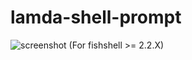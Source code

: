 # lamda-shell-prompt
![screenshot](http://vps1.brigato.fr/corescripts/site/img/screenshot.png)
(For fishshell >= 2.2.X)
